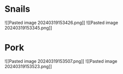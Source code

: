 # Snails
![[Pasted image 20240319153426.png]]
![[Pasted image 20240319153345.png]]



# Pork

![[Pasted image 20240319153507.png]]
![[Pasted image 20240319153523.png]]

